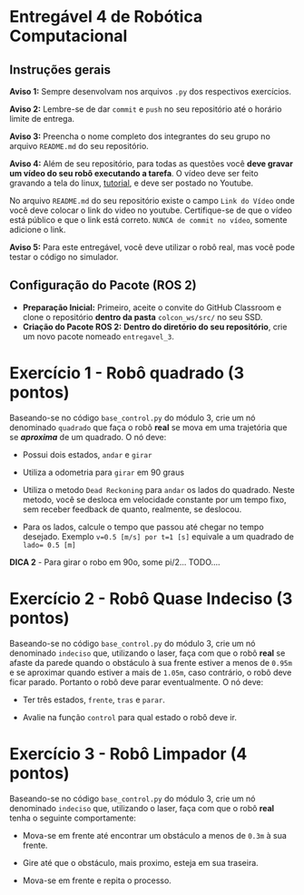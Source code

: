 # Entregável 4 de Robótica Computacional

## Instruções gerais

**Aviso 1:** Sempre desenvolvam nos arquivos `.py` dos respectivos exercícios.

**Aviso 2:** Lembre-se de dar `commit` e `push` no seu repositório até o horário limite de entrega.

**Aviso 3:** Preencha o nome completo dos integrantes do seu grupo no arquivo `README.md` do seu repositório.

**Aviso 4:** Além de seu repositório, para todas as questões você **deve gravar um vídeo do seu robô executando a tarefa**. O vídeo deve ser feito gravando a tela do linux, [tutorial](https://insper.github.io/robotica-computacional/screen_record/), e deve ser postado no Youtube. 

No arquivo `README.md` do seu repositório existe o campo `Link do Vídeo` onde você deve colocar o link do video no youtube. Certifique-se de que o vídeo está público e que o link está correto. `NUNCA de commit no vídeo`, somente adicione o link.

**Aviso 5:** Para este entregável, você deve utilizar o robô real, mas você pode testar o código no simulador.

## Configuração do Pacote (ROS 2)

- **Preparação Inicial:** Primeiro, aceite o convite do GitHub Classroom e clone o repositório **dentro da pasta** `colcon_ws/src/` no seu SSD.
- **Criação do Pacote ROS 2:** **Dentro do diretório do seu repositório**, crie um novo pacote nomeado `entregavel_3`.

# Exercício 1 - Robô quadrado (3 pontos)
Baseando-se no código `base_control.py` do módulo 3, crie um nó denominado `quadrado` que faça o robô **real** se mova em uma trajetória que se ***aproxima*** de um quadrado. O nó deve:

* Possui dois estados, `andar` e `girar`

* Utiliza a odometria para `girar` em 90 graus

* Utiliza o metodo `Dead Reckoning` para `andar` os lados do quadrado. Neste metodo, você se desloca em velocidade constante por um tempo fixo, sem receber feedback de quanto, realmente, se deslocou.

* Para os lados, calcule o tempo que passou até chegar no tempo desejado. Exemplo `v=0.5 [m/s] por t=1 [s]` equivale a um quadrado de `lado= 0.5 [m]`

**DICA 2** - Para girar o robo em 90o, some pi/2... TODO....







# Exercício 2 - Robô Quase Indeciso (3 pontos)
Baseando-se no código `base_control.py` do módulo 3, crie um nó denominado `indeciso` que, utilizando o laser, faça com que o robô **real** se afaste da parede quando o obstáculo à sua frente estiver a menos de `0.95m` e se aproximar quando estiver a mais de `1.05m`, caso contrário, o robô deve ficar parado. Portanto o robô deve parar eventualmente. O nó deve:

* Ter três estados, `frente`, `tras` e `parar`.

* Avalie na função `control` para qual estado o robô deve ir.


# Exercício 3 - Robô Limpador (4 pontos)
Baseando-se no código `base_control.py` do módulo 3, crie um nó denominado `indeciso` que, utilizando o laser, faça com que o robô **real** tenha o seguinte comportamente:

* Mova-se em frente até encontrar um obstáculo a menos de `0.3m` à sua frente.

* Gire até que o obstáculo, mais proximo, esteja em sua traseira.

* Mova-se em frente e repita o processo.